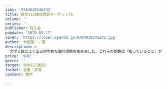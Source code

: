 ```yaml
---
isbn: '9784010346242'
title: 数学III融合問題ターゲット76
volume: ''
series: ''
publisher: 旺文社
pubdate: '2019-09-17'
cover: 'https://cover.openbd.jp/9784010346242.jpg'
author: 木部陽一／著
description: >-
  大学入試によく出る典型的な融合問題を集めました。これらの問題は「知っていること」がとても大切です。つまり大学入試の基礎知と言えるでしょう。本書にざっと目を通しておくだけでも、かなり違ってくるはずです。
price: '900'
genre: ''
target: 学参II(高校)
format: 全集・双書
content: 数学

---
```

